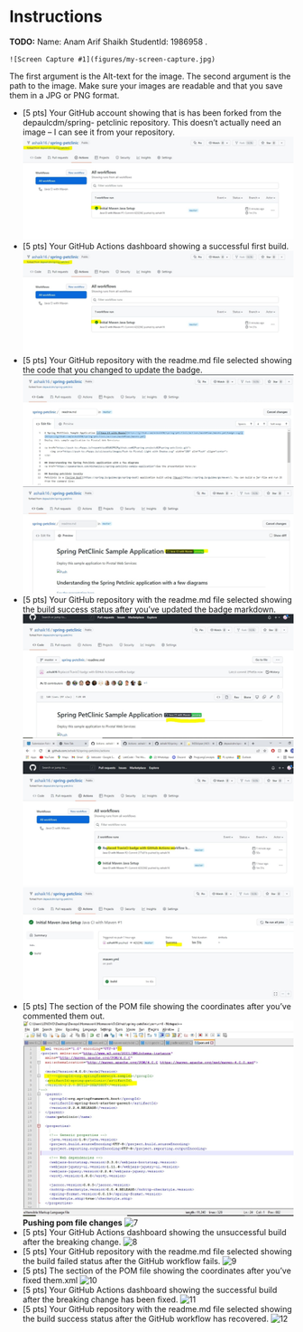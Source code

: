 # Instructions
**TODO:** Name: Anam Arif Shaikh StudentId: 1986958 .
```
![Screen Capture #1](figures/my-screen-capture.jpg)
```
The first argument is the Alt-text for the image. The second argument is the path to the image. Make sure your images are readable and that you save them in a JPG or PNG format.

- [5 pts]  Your GitHub account showing that is has been forked from the depaulcdm/spring- petclinic repository. This doesn’t actually need an image – I can see it from your repository.
![GitHub account forked #1](figures/1.jpg)
- [5 pts] Your GitHub Actions dashboard showing a successful first build.
![GitHub Actions successful build #2](figures/1.jpg)
- [5 pts] Your GitHub repository with the readme.md file selected showing the code that you changed to update the badge.
![Code changed to update badge #3](figures/2.jpg)
![Successful badge #4](figures/3.jpg)
- [5 pts] Your GitHub repository with the readme.md file selected showing the build success status after you’ve updated the badge markdown.
![GitHub Actions successful build #5](figures/4.jpg)
![GitHub Actions successful build #6](figures/5.jpg)
![GitHub Actions successful build #6](figures/6.jpg)
- [5 pts] The section of the POM file showing the coordinates after you’ve commented them out.
![POM file commented coordinates #7](figures/6.1.jpg)
**Pushing pom file changes** ![7](https://user-images.githubusercontent.com/71361552/154578591-1f0e2ea5-1e27-4eb9-a9ec-ce7a91a1c428.png)
- [5 pts] Your GitHub Actions dashboard showing the unsuccessful build after the breaking change.
 ![8](https://user-images.githubusercontent.com/71361552/154577834-e437aea3-02ba-4743-89c1-704491125be8.png)
- [5 pts] Your GitHub repository with the readme.md file selected showing the build failed status after the GitHub workflow fails.
 ![9](https://user-images.githubusercontent.com/71361552/154578083-2daf977f-e361-4bc7-8737-85f00dc1d11c.png)
- [5 pts] The section of the POM file showing the coordinates after you’ve fixed them.xml
![10](https://user-images.githubusercontent.com/71361552/154578085-ea0eea75-6f9a-4bf3-a297-78179f3f6caf.png)
- [5 pts] Your GitHub Actions dashboard showing the successful build after the breaking change has been fixed.
 ![11](https://user-images.githubusercontent.com/71361552/154578090-3d099408-1572-447a-b33e-6ac34d104346.png)
- [5 pts] Your GitHub repository with the readme.md file selected showing the build success status after the GitHub workflow has recovered.
 ![12](https://user-images.githubusercontent.com/71361552/154578092-46d61829-67d3-4589-8ea7-447106ebbd04.png)







